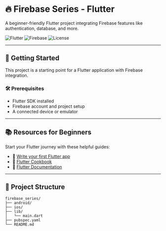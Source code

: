 # 🔥 Firebase Series - Flutter

A beginner-friendly Flutter project integrating Firebase features like authentication, database, and more.

![Flutter](https://img.shields.io/badge/Flutter-v3.x-blue?logo=flutter)
![Firebase](https://img.shields.io/badge/Firebase-integrated-orange?logo=firebase)
![License](https://img.shields.io/badge/License-MIT-green)

---

## 🚀 Getting Started

This project is a starting point for a Flutter application with Firebase integration.

### 🛠 Prerequisites

- Flutter SDK installed
- Firebase account and project setup
- A connected device or emulator

---

## 📚 Resources for Beginners

Start your Flutter journey with these helpful guides:

- 📘 [Write your first Flutter app](https://docs.flutter.dev/get-started/codelab)
- 🍳 [Flutter Cookbook](https://docs.flutter.dev/cookbook)
- 📖 [Flutter Documentation](https://docs.flutter.dev/)

---

## 🧱 Project Structure

```plaintext
firebase_series/
├── android/
├── ios/
├── lib/
│   └── main.dart
├── pubspec.yaml
└── README.md
